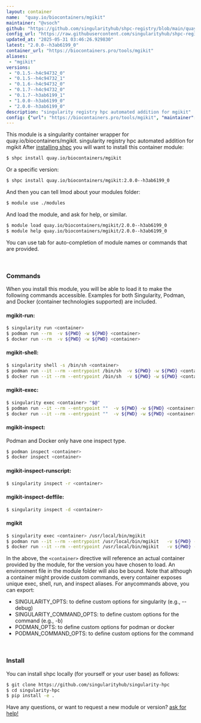 ```yaml
---
layout: container
name:  "quay.io/biocontainers/mgikit"
maintainer: "@vsoch"
github: "https://github.com/singularityhub/shpc-registry/blob/main/quay.io/biocontainers/mgikit/container.yaml"
config_url: "https://raw.githubusercontent.com/singularityhub/shpc-registry/main/quay.io/biocontainers/mgikit/container.yaml"
updated_at: "2025-05-31 03:46:26.929830"
latest: "2.0.0--h3ab6199_0"
container_url: "https://biocontainers.pro/tools/mgikit"
aliases:
 - "mgikit"
versions:
 - "0.1.5--h4c94732_0"
 - "0.1.5--h4c94732_1"
 - "0.1.6--h4c94732_0"
 - "0.1.7--h4c94732_0"
 - "0.1.7--h3ab6199_1"
 - "1.0.0--h3ab6199_0"
 - "2.0.0--h3ab6199_0"
description: "singularity registry hpc automated addition for mgikit"
config: {"url": "https://biocontainers.pro/tools/mgikit", "maintainer": "@vsoch", "description": "singularity registry hpc automated addition for mgikit", "latest": {"2.0.0--h3ab6199_0": "sha256:80a17d2c76ecd93bc8e70b9b90bfaed191bd51d9335b2e41df443f5866576ce5"}, "tags": {"0.1.5--h4c94732_0": "sha256:499811e979978077987761492c5d9d7c3af468b2caaf4ad501035e60580a9bf2", "0.1.5--h4c94732_1": "sha256:d38b38c49bae810c354d70b40f481c1574ebbcc96927a3091c8ed7e71c08d471", "0.1.6--h4c94732_0": "sha256:80054ccc61bbd83aeb21fe7c41dafb896ef7ac93af84de109a36594908d993e4", "0.1.7--h4c94732_0": "sha256:5435e10072dfe3f17d375e750889c0ef4de1a745682049f0079b1eada73c469f", "0.1.7--h3ab6199_1": "sha256:42c9b20b7103cab6327458d39a833d3db81381bec0605c03665f29a7a52c4e38", "1.0.0--h3ab6199_0": "sha256:076ba41dd277f0c4c4bd71e11d91089c12880fea632ed0350bfdfb8c28b01ffd", "2.0.0--h3ab6199_0": "sha256:80a17d2c76ecd93bc8e70b9b90bfaed191bd51d9335b2e41df443f5866576ce5"}, "docker": "quay.io/biocontainers/mgikit", "aliases": {"mgikit": "/usr/local/bin/mgikit"}}
---
```


This module is a singularity container wrapper for quay.io/biocontainers/mgikit.
singularity registry hpc automated addition for mgikit
After [installing shpc](#install) you will want to install this container module:


```bash
$ shpc install quay.io/biocontainers/mgikit
```

Or a specific version:

```bash
$ shpc install quay.io/biocontainers/mgikit:2.0.0--h3ab6199_0
```

And then you can tell lmod about your modules folder:

```bash
$ module use ./modules
```

And load the module, and ask for help, or similar.

```bash
$ module load quay.io/biocontainers/mgikit/2.0.0--h3ab6199_0
$ module help quay.io/biocontainers/mgikit/2.0.0--h3ab6199_0
```

You can use tab for auto-completion of module names or commands that are provided.

<br>

### Commands

When you install this module, you will be able to load it to make the following commands accessible.
Examples for both Singularity, Podman, and Docker (container technologies supported) are included.

#### mgikit-run:

```bash
$ singularity run <container>
$ podman run --rm  -v ${PWD} -w ${PWD} <container>
$ docker run --rm  -v ${PWD} -w ${PWD} <container>
```

#### mgikit-shell:

```bash
$ singularity shell -s /bin/sh <container>
$ podman run --it --rm --entrypoint /bin/sh  -v ${PWD} -w ${PWD} <container>
$ docker run --it --rm --entrypoint /bin/sh  -v ${PWD} -w ${PWD} <container>
```

#### mgikit-exec:

```bash
$ singularity exec <container> "$@"
$ podman run --it --rm --entrypoint ""  -v ${PWD} -w ${PWD} <container> "$@"
$ docker run --it --rm --entrypoint ""  -v ${PWD} -w ${PWD} <container> "$@"
```

#### mgikit-inspect:

Podman and Docker only have one inspect type.

```bash
$ podman inspect <container>
$ docker inspect <container>
```

#### mgikit-inspect-runscript:

```bash
$ singularity inspect -r <container>
```

#### mgikit-inspect-deffile:

```bash
$ singularity inspect -d <container>
```


#### mgikit

```bash
$ singularity exec <container> /usr/local/bin/mgikit
$ podman run --it --rm --entrypoint /usr/local/bin/mgikit   -v ${PWD} -w ${PWD} <container> -c " $@"
$ docker run --it --rm --entrypoint /usr/local/bin/mgikit   -v ${PWD} -w ${PWD} <container> -c " $@"
```



In the above, the `<container>` directive will reference an actual container provided
by the module, for the version you have chosen to load. An environment file in the
module folder will also be bound. Note that although a container
might provide custom commands, every container exposes unique exec, shell, run, and
inspect aliases. For anycommands above, you can export:

 - SINGULARITY_OPTS: to define custom options for singularity (e.g., --debug)
 - SINGULARITY_COMMAND_OPTS: to define custom options for the command (e.g., -b)
 - PODMAN_OPTS: to define custom options for podman or docker
 - PODMAN_COMMAND_OPTS: to define custom options for the command

<br>

### Install

You can install shpc locally (for yourself or your user base) as follows:

```bash
$ git clone https://github.com/singularityhub/singularity-hpc
$ cd singularity-hpc
$ pip install -e .
```

Have any questions, or want to request a new module or version? [ask for help!](https://github.com/singularityhub/singularity-hpc/issues)